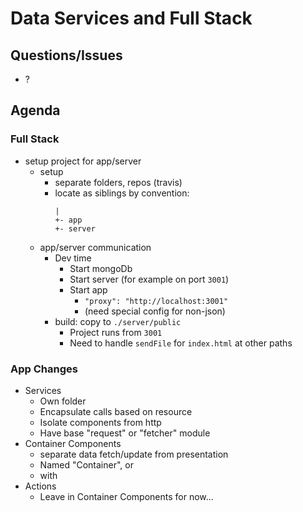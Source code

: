 Data Services and Full Stack
===

## Questions/Issues
* ?

## Agenda

### Full Stack

* setup project for app/server
    * setup
        * separate folders, repos (travis)
        * locate as siblings by convention:
            ```
            |
            +- app
            +- server
            ```
    * app/server communication
        * Dev time
            * Start mongoDb
            * Start server (for example on port `3001`)
            * Start app
                * `"proxy": "http://localhost:3001"`
                * (need special config for non-json)
        * build: copy to `./server/public`
            * Project runs from `3001`
            * Need to handle `sendFile` for `index.html` at other paths

### App Changes

* Services
    * Own folder
    * Encapsulate calls based on resource
    * Isolate components from http
    * Have base "request" or "fetcher" module
* Container Components
    * separate data fetch/update from presentation
    * Named "<Thing>Container", or
    * with<Thing>
* Actions
    * Leave in Container Components for now...